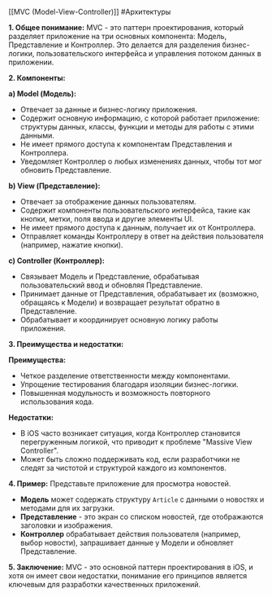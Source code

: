 [[MVC (Model-View-Controller)]]
#Aрхитектуры 

**1. Общее понимание:**
MVC - это паттерн проектирования, который разделяет приложение на три основных компонента: Модель, Представление и Контроллер. Это делается для разделения бизнес-логики, пользовательского интерфейса и управления потоком данных в приложении.

**2. Компоненты:**

**a) Model (Модель):**
- Отвечает за данные и бизнес-логику приложения.
- Содержит основную информацию, с которой работает приложение: структуры данных, классы, функции и методы для работы с этими данными.
- Не имеет прямого доступа к компонентам Представления и Контроллера.
- Уведомляет Контроллер о любых изменениях данных, чтобы тот мог обновить Представление.

**b) View (Представление):**
- Отвечает за отображение данных пользователям.
- Содержит компоненты пользовательского интерфейса, такие как кнопки, метки, поля ввода и другие элементы UI.
- Не имеет прямого доступа к данным, получает их от Контроллера.
- Отправляет команды Контроллеру в ответ на действия пользователя (например, нажатие кнопки).

**c) Controller (Контроллер):**
- Связывает Модель и Представление, обрабатывая пользовательский ввод и обновляя Представление.
- Принимает данные от Представления, обрабатывает их (возможно, обращаясь к Модели) и возвращает результат обратно в Представление.
- Обрабатывает и координирует основную логику работы приложения.

**3. Преимущества и недостатки:**

**Преимущества:**
- Четкое разделение ответственности между компонентами.
- Упрощение тестирования благодаря изоляции бизнес-логики.
- Повышенная модульность и возможность повторного использования кода.

**Недостатки:**
- В iOS часто возникает ситуация, когда Контроллер становится перегруженным логикой, что приводит к проблеме "Massive View Controller".
- Может быть сложно поддерживать код, если разработчики не следят за чистотой и структурой каждого из компонентов.

**4. Пример:**
Представьте приложение для просмотра новостей. 
- **Модель** может содержать структуру `Article` с данными о новостях и методами для их загрузки.
- **Представление** - это экран со списком новостей, где отображаются заголовки и изображения.
- **Контроллер** обрабатывает действия пользователя (например, выбор новости), запрашивает данные у Модели и обновляет Представление.

**5. Заключение:**
MVC - это основной паттерн проектирования в iOS, и хотя он имеет свои недостатки, понимание его принципов является ключевым для разработки качественных приложений.